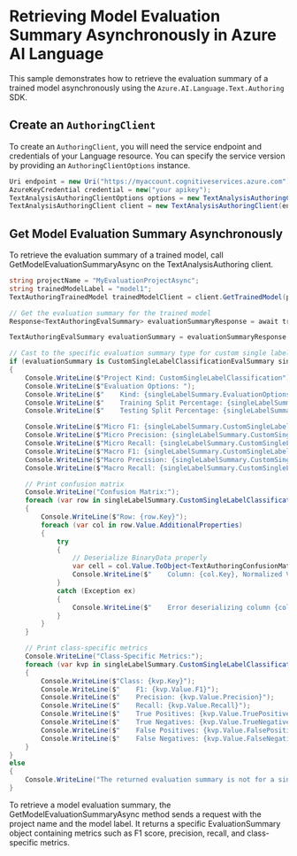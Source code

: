 # Retrieving Model Evaluation Summary Asynchronously in Azure AI Language

This sample demonstrates how to retrieve the evaluation summary of a trained model asynchronously using the `Azure.AI.Language.Text.Authoring` SDK.

## Create an `AuthoringClient`

To create an `AuthoringClient`, you will need the service endpoint and credentials of your Language resource. You can specify the service version by providing an `AuthoringClientOptions` instance.

```C# Snippet:CreateTextAuthoringClientForSpecificApiVersion
Uri endpoint = new Uri("https://myaccount.cognitiveservices.azure.com");
AzureKeyCredential credential = new("your apikey");
TextAnalysisAuthoringClientOptions options = new TextAnalysisAuthoringClientOptions(TextAnalysisAuthoringClientOptions.ServiceVersion.V2024_11_15_Preview);
TextAnalysisAuthoringClient client = new TextAnalysisAuthoringClient(endpoint, credential, options);
```

## Get Model Evaluation Summary Asynchronously

To retrieve the evaluation summary of a trained model, call GetModelEvaluationSummaryAsync on the TextAnalysisAuthoring client.

```C# Snippet:Sample8_TextAuthoring_GetSingleLabelClassificationEvaluationSummaryAsync
string projectName = "MyEvaluationProjectAsync";
string trainedModelLabel = "model1";
TextAuthoringTrainedModel trainedModelClient = client.GetTrainedModel(projectName, trainedModelLabel);

// Get the evaluation summary for the trained model
Response<TextAuthoringEvalSummary> evaluationSummaryResponse = await trainedModelClient.GetModelEvaluationSummaryAsync();

TextAuthoringEvalSummary evaluationSummary = evaluationSummaryResponse.Value;

// Cast to the specific evaluation summary type for custom single label classification
if (evaluationSummary is CustomSingleLabelClassificationEvalSummary singleLabelSummary)
{
    Console.WriteLine($"Project Kind: CustomSingleLabelClassification");
    Console.WriteLine($"Evaluation Options: ");
    Console.WriteLine($"    Kind: {singleLabelSummary.EvaluationOptions.Kind}");
    Console.WriteLine($"    Training Split Percentage: {singleLabelSummary.EvaluationOptions.TrainingSplitPercentage}");
    Console.WriteLine($"    Testing Split Percentage: {singleLabelSummary.EvaluationOptions.TestingSplitPercentage}");

    Console.WriteLine($"Micro F1: {singleLabelSummary.CustomSingleLabelClassificationEvaluation.MicroF1}");
    Console.WriteLine($"Micro Precision: {singleLabelSummary.CustomSingleLabelClassificationEvaluation.MicroPrecision}");
    Console.WriteLine($"Micro Recall: {singleLabelSummary.CustomSingleLabelClassificationEvaluation.MicroRecall}");
    Console.WriteLine($"Macro F1: {singleLabelSummary.CustomSingleLabelClassificationEvaluation.MacroF1}");
    Console.WriteLine($"Macro Precision: {singleLabelSummary.CustomSingleLabelClassificationEvaluation.MacroPrecision}");
    Console.WriteLine($"Macro Recall: {singleLabelSummary.CustomSingleLabelClassificationEvaluation.MacroRecall}");

    // Print confusion matrix
    Console.WriteLine("Confusion Matrix:");
    foreach (var row in singleLabelSummary.CustomSingleLabelClassificationEvaluation.ConfusionMatrix)
    {
        Console.WriteLine($"Row: {row.Key}");
        foreach (var col in row.Value.AdditionalProperties)
        {
            try
            {
                // Deserialize BinaryData properly
                var cell = col.Value.ToObject<TextAuthoringConfusionMatrixCell>(new JsonObjectSerializer());
                Console.WriteLine($"    Column: {col.Key}, Normalized Value: {cell.NormalizedValue}, Raw Value: {cell.RawValue}");
            }
            catch (Exception ex)
            {
                Console.WriteLine($"    Error deserializing column {col.Key}: {ex.Message}");
            }
        }
    }

    // Print class-specific metrics
    Console.WriteLine("Class-Specific Metrics:");
    foreach (var kvp in singleLabelSummary.CustomSingleLabelClassificationEvaluation.Classes)
    {
        Console.WriteLine($"Class: {kvp.Key}");
        Console.WriteLine($"    F1: {kvp.Value.F1}");
        Console.WriteLine($"    Precision: {kvp.Value.Precision}");
        Console.WriteLine($"    Recall: {kvp.Value.Recall}");
        Console.WriteLine($"    True Positives: {kvp.Value.TruePositiveCount}");
        Console.WriteLine($"    True Negatives: {kvp.Value.TrueNegativeCount}");
        Console.WriteLine($"    False Positives: {kvp.Value.FalsePositiveCount}");
        Console.WriteLine($"    False Negatives: {kvp.Value.FalseNegativeCount}");
    }
}
else
{
    Console.WriteLine("The returned evaluation summary is not for a single-label classification project.");
}
```

To retrieve a model evaluation summary, the GetModelEvaluationSummaryAsync method sends a request with the project name and the model label. It returns a specific EvaluationSummary object containing metrics such as F1 score, precision, recall, and class-specific metrics.
